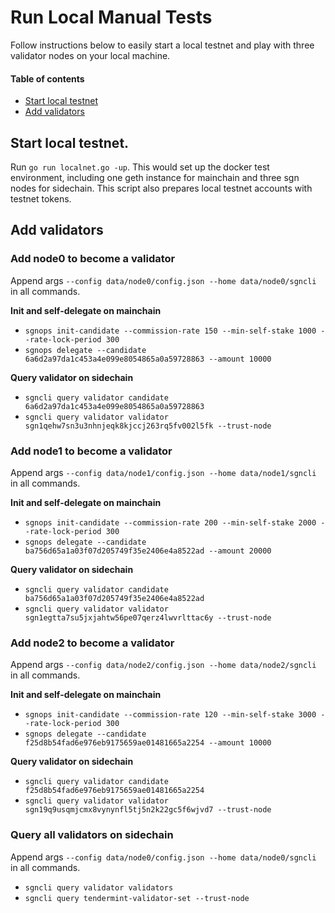 # Run Local Manual Tests

Follow instructions below to easily start a local testnet and play with three validator nodes on your local machine.

#### Table of contents
- [Start local testnet](#start-local-testnet)
- [Add validators](#add-validators)

## Start local testnet.

Run `go run localnet.go -up`. This would set up the docker test environment, including one geth instance for mainchain and three sgn nodes for sidechain. This script also prepares local testnet accounts with testnet tokens.

## Add validators

### Add node0 to become a validator
Append args `--config data/node0/config.json --home data/node0/sgncli` in all commands.

**Init and self-delegate on mainchain**
- `sgnops init-candidate --commission-rate 150 --min-self-stake 1000 --rate-lock-period 300`
- `sgnops delegate --candidate 6a6d2a97da1c453a4e099e8054865a0a59728863 --amount 10000`

**Query validator on sidechain**
- `sgncli query validator candidate 6a6d2a97da1c453a4e099e8054865a0a59728863`
- `sgncli query validator validator sgn1qehw7sn3u3nhnjeqk8kjccj263rq5fv002l5fk --trust-node`

### Add node1 to become a validator
Append args `--config data/node1/config.json --home data/node1/sgncli` in all commands.

**Init and self-delegate on mainchain**
- `sgnops init-candidate --commission-rate 200 --min-self-stake 2000 --rate-lock-period 300`
- `sgnops delegate --candidate ba756d65a1a03f07d205749f35e2406e4a8522ad --amount 20000`

**Query validator on sidechain**
- `sgncli query validator candidate ba756d65a1a03f07d205749f35e2406e4a8522ad`
- `sgncli query validator validator sgn1egtta7su5jxjahtw56pe07qerz4lwvrlttac6y --trust-node`

### Add node2 to become a validator
Append args `--config data/node2/config.json --home data/node2/sgncli` in all commands.

**Init and self-delegate on mainchain**
- `sgnops init-candidate --commission-rate 120 --min-self-stake 3000 --rate-lock-period 300`
- `sgnops delegate --candidate f25d8b54fad6e976eb9175659ae01481665a2254 --amount 10000`

**Query validator on sidechain**
- `sgncli query validator candidate f25d8b54fad6e976eb9175659ae01481665a2254`
- `sgncli query validator validator sgn19q9usqmjcmx8vynynfl5tj5n2k22gc5f6wjvd7 --trust-node`

### Query all validators on sidechain
Append args `--config data/node0/config.json --home data/node0/sgncli` in all commands.
- `sgncli query validator validators`
- `sgncli query tendermint-validator-set --trust-node`
